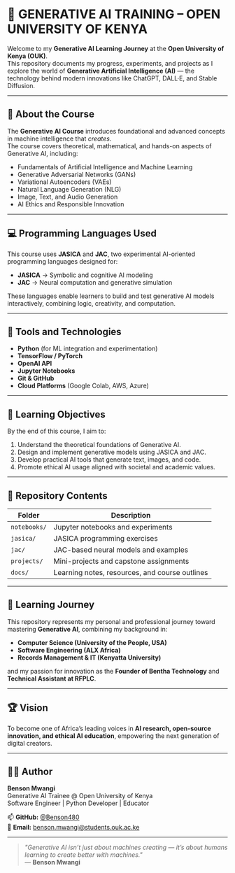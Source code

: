 # 🤖 GENERATIVE AI TRAINING – OPEN UNIVERSITY OF KENYA

Welcome to my **Generative AI Learning Journey** at the **Open University of Kenya (OUK)**.  
This repository documents my progress, experiments, and projects as I explore the world of **Generative Artificial Intelligence (AI)** — the technology behind modern innovations like ChatGPT, DALL·E, and Stable Diffusion.

---

## 🧠 About the Course
The **Generative AI Course** introduces foundational and advanced concepts in machine intelligence that *creates*.  
The course covers theoretical, mathematical, and hands-on aspects of Generative AI, including:

- Fundamentals of Artificial Intelligence and Machine Learning  
- Generative Adversarial Networks (GANs)  
- Variational Autoencoders (VAEs)  
- Natural Language Generation (NLG)  
- Image, Text, and Audio Generation  
- AI Ethics and Responsible Innovation  

---

## 💻 Programming Languages Used
This course uses **JASICA** and **JAC**, two experimental AI-oriented programming languages designed for:  
- **JASICA** → Symbolic and cognitive AI modeling  
- **JAC** → Neural computation and generative simulation  

These languages enable learners to build and test generative AI models interactively, combining logic, creativity, and computation.

---

## 🧩 Tools and Technologies
- **Python** (for ML integration and experimentation)
- **TensorFlow / PyTorch**
- **OpenAI API**
- **Jupyter Notebooks**
- **Git & GitHub**
- **Cloud Platforms** (Google Colab, AWS, Azure)

---

## 📘 Learning Objectives
By the end of this course, I aim to:
1. Understand the theoretical foundations of Generative AI.  
2. Design and implement generative models using JASICA and JAC.  
3. Develop practical AI tools that generate text, images, and code.  
4. Promote ethical AI usage aligned with societal and academic values.  

---

## 🚀 Repository Contents
| Folder | Description |
|--------|--------------|
| `notebooks/` | Jupyter notebooks and experiments |
| `jasica/` | JASICA programming exercises |
| `jac/` | JAC-based neural models and examples |
| `projects/` | Mini-projects and capstone assignments |
| `docs/` | Learning notes, resources, and course outlines |

---

## 🧭 Learning Journey
This repository represents my personal and professional journey toward mastering **Generative AI**, combining my background in:
- **Computer Science (University of the People, USA)**  
- **Software Engineering (ALX Africa)**  
- **Records Management & IT (Kenyatta University)**  

and my passion for innovation as the **Founder of Bentha Technology** and **Technical Assistant at RFPLC**.

---

## 🏆 Vision
To become one of Africa’s leading voices in **AI research, open-source innovation, and ethical AI education**, empowering the next generation of digital creators.

---

## 🧑‍💻 Author
**Benson Mwangi**  
Generative AI Trainee @ Open University of Kenya  
Software Engineer | Python Developer | Educator  

📫 **GitHub:** [@Benson480](https://github.com/Benson480)  
📧 **Email:** benson.mwangi@students.ouk.ac.ke  

---

> *"Generative AI isn’t just about machines creating — it’s about humans learning to create better with machines."*  
> — **Benson Mwangi**
